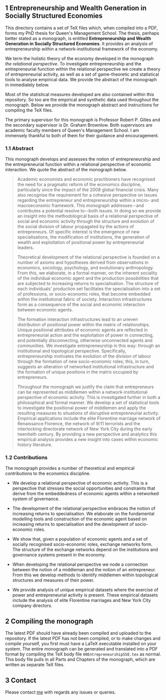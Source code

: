 ## 1 Entrepreneurship and Wealth Generation in Socially Structured Economies

This directory contains a set of TeX files which, when compiled into a PDF, forms my PhD thesis for Queen's Management School. The thesis, perhaps better stated as a monograph, is entitled **Entrepreneurship and Wealth Generation in Socially Structured Economies**. It provides an analysis of entrepreneurship within a network-institutional framework of the economy. 

We term the holistic theory of the economy developed in the monograph _the relational perspective_. To investigate entrepreneurship and the entrepreneurial function within the relational perspective we create a theory of entrepreneurial activity, as well as a set of game-theoretic and statistical tools to analyse empirical data. We provide the abstract of the monograph in immediately below.

Most of the statistical measures developed are also contained within this repository. So too are the empirical and synthetic data used throughout the monograph. Below we provide the monograph abstract and instructions for compiling the TeX files.

The primary supervisor for this monograph is Professor Robert P. Gilles and the secondary supervisor is Dr. Graham Brownlow. Both supervisors are academic faculty members of Queen's Management School. I am immensely thankful to both of them for their guidance and encouragement.

### 1.1 Abstract

This monograph develops and assesses the notion of entrepreneurship and the entrepreneurial function within a relational perspective of economic interaction. We quote the abstract of the monograph below.

> Academic economists and economic practitioners have recognised the need for a pragmatic reform of the economics discipline, particularly since the impact of the 2008 global financial crisis. Many also recognise the requirement for a cohesive perspective on issues regarding the entrepreneur and entrepreneurship within a micro- and macroeconomic framework. This monograph addresses--and contributes a potential resolve to--both issues. In doing so we provide an insight into the methodological basis of a relational perspective of social and economic activity through the structure and evolution of the social division of labour propagated by the actions of entrepreneurs. Of specific interest is the emergence of new specialisations, the modification of institutions, the generation of wealth and exploitation of positional power by entrepreneurial leaders.
>
> Theoretical development of the relational perspective is founded on a number of axioms and hypotheses derived from observations in economics, sociology, psychology, and evolutionary anthropology. From this, we elaborate, in a formal manner, on the inherent sociality of the individual economic agent and the production possibilities that are subjected to increasing returns to specialisation. The structure of each individuals' production set facilitates the specialisation into a set of professions, or socio-economic roles, that become embedded within the institutional fabric of society. Interaction infrastructures form as a consequence of the social and economic interaction between economic agents.
>
> The formation interaction infrastructures lead to an uneven distribution of positional power within the matrix of relationships. Unique positional attributes of economic agents are reflected in entrepreneurial action and the exploitation of power in connecting, and potentially disconnecting, otherwise unconnected agents and communities. We investigate entrepreneurship in this way: through an institutional and topological perspective. Specifically, entrepreneurship motivates the evolution of the division of labour through the formation of new socio-economic roles; this, in turn, suggests an alteration of networked institutional infrastructure and the formation of unique positions in the matrix occupied by entrepreneurs.
>
> Throughout the monograph we justify the claim that entrepreneurs can be represented as middlemen within a network-institutional perspective of economic activity. This is investigated further in both a philosophical and formal manner. We develop a set of statistical tools to investigate the positional power of middlemen and apply the resulting measures to situations of disruptive entrepreneurial activity. Empirical applications include the elite Florentine marriage network of Renaissance Florence, the network of 9/11 terrorists and the interlocking directorate network of New York City during the early twentieth century. By providing a new perspective and analytics this empirical analysis provides a new insight into cases within economic history literature.

### 1.2 Contributions

The monograph provides a number of theoretical and empirical contributions to the economics discipline.

* We develop a relational perspective of economic activity. This is a perspective that stresses the social opportunities and constraints that derive from the embeddedness of economic agents within a networked system of governance.

* The development of the relational perspective embraces the notion of increasing returns to specialisation. We elaborate on the fundamental modelling tools and construction of the economic agent based on increasing returns to specialisation and the development of socio-economic roles.

* We show that, given a population of economic agents and a set of socially recognised socio-economic roles, exchange networks form. The structure of the exchange networks depend on the institutions and governance systems present in the economy.

* When developing the relational perspective we node a connection between the notion of a middleman and the notion of an entrepreneur. From this we develop methods to identify middlemen within topological structures and measures of their power.

* We provide analysis of unique empirical datasets where the exercise of power and entrepreneurial activity is present. These empirical datasets include the analysis of elite Florentine marriages and New York City company directors.

## 2 Compiling the monograph

The latest PDF should have already been compiled and uploaded to the repository. If the latest PDF has not been compiled, or to make changes and compile yourself, you first must have a LaTeX executable installed on your system. The entire monograph can be generated and translated into a PDF format by compiling the TeX body file `00EntrepreneurshipSSE.tex` as normal. This body file pulls in all Parts and Chapters of the monograph, which are written as separate TeX files.

## 3 Contact

Please contact [me](mailto:sims.owen@gmail.com) with regards any issues or queries.